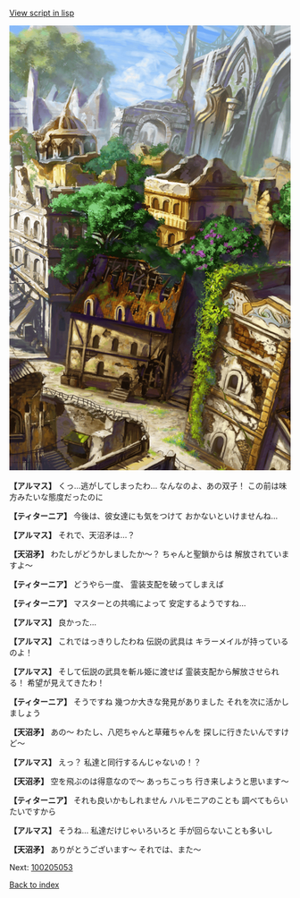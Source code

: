 [View script in lisp](../scripts/100205051.txt)

![ghost_town2.png](../images/backgrounds/ghost_town2.png)

**【アルマス】**
くっ…逃がしてしまったわ…
なんなのよ、あの双子！
この前は味方みたいな態度だったのに

**【ティターニア】**
今後は、彼女達にも気をつけて
おかないといけませんね…

**【アルマス】**
それで、天沼矛は…？

**【天沼矛】**
わたしがどうかしましたか～？
ちゃんと聖鎖からは
解放されていますよ～

**【ティターニア】**
どうやら一度、
霊装支配を破ってしまえば

**【ティターニア】**
マスターとの共鳴によって
安定するようですね…

**【アルマス】**
良かった…

**【アルマス】**
これではっきりしたわね
伝説の武具は
キラーメイルが持っているのよ！

**【アルマス】**
そして伝説の武具を斬ル姫に渡せば
霊装支配から解放させられる！
希望が見えてきたわ！

**【ティターニア】**
そうですね
幾つか大きな発見がありました
それを次に活かしましょう

**【天沼矛】**
あの～
わたし、八咫ちゃんと草薙ちゃんを
探しに行きたいんですけど～

**【アルマス】**
えっ？
私達と同行するんじゃないの！？

**【天沼矛】**
空を飛ぶのは得意なので～
あっちこっち
行き来しようと思います～

**【ティターニア】**
それも良いかもしれません
ハルモニアのことも
調べてもらいたいですから

**【アルマス】**
そうね…
私達だけじゃいろいろと
手が回らないことも多いし

**【天沼矛】**
ありがとうございます～
それでは、また～


Next: [100205053](100205053.md)

[Back to index](index.md)
